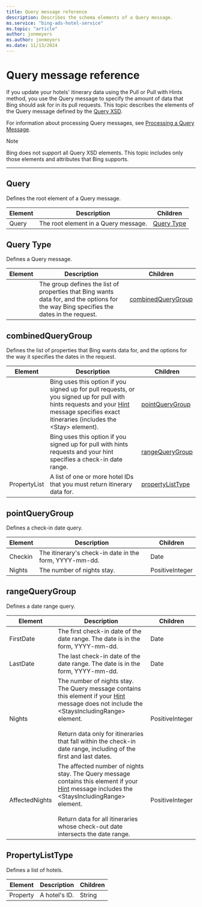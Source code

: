 ```yaml
---
title: Query message reference
description: Describes the schema elements of a Query message.
ms.service: "bing-ads-hotel-service"
ms.topic: "article"
author: jonmeyers
ms.author: jonmeyers
ms.date: 11/13/2024
---
```


# Query message reference

If you update your hotels' itinerary data using the Pull or Pull with Hints method, you use the Query message to specify the amount of data that Bing should ask for in its pull requests. This topic describes the elements of the Query message defined by the [Query XSD](https://bhacstatic.z22.web.core.windows.net/schemas/query.xsd). 

For information about processing Query messages, see [Processing a Query Message](../query-message/process-query-message.md).


> [!NOTE]
> Bing does not support all Query XSD elements. This topic includes only those elements and attributes that Bing supports.  


----


## Query

Defines the root element of a Query message.

|Element|Description|Children
|-|-|-
|Query|The root element in a Query message.|[Query Type](#query-type)


## Query Type

Defines a Query message. 

|Element|Description|Children
|-|-|-  
| |The group defines the list of properties that Bing wants data for, and the options for the way Bing specifies the dates in the request. |[combinedQueryGroup](#combinedquerygroup)

<!--  
|HotelInfoProperties|A list of one or more hotel IDs that you must return room and room bundle metadata for. |[propertyListType](#propertylisttype)  
 -->  


## combinedQueryGroup

Defines the list of properties that Bing wants data for, and the options for the way it specifies the dates in the request. 

|Element|Description|Children
|-|-|-
||Bing uses this option if you signed up for pull requests, or you signed up for pull with hints requests and your [Hint](../hint-message/reference.md) message specifies exact itineraries (includes the \<Stay\> element).|[pointQueryGroup](#pointquerygroup)
||Bing uses this option if you signed up for pull with hints requests and your hint specifies a check-in date range.|[rangeQueryGroup](#rangequerygroup)
|PropertyList|A list of one or more hotel IDs that you must return itinerary data for. |[propertyListType](#propertylisttype)


## pointQueryGroup

Defines a check-in date query. 

|Element|Description|Children
|-|-|-
|Checkin|The itinerary's check-in date in the form, YYYY-mm-dd. |Date
|Nights|The number of nights stay. |PositiveInteger


## rangeQueryGroup

Defines a date range query. 

|Element|Description|Children
|-|-|-
|FirstDate|The first check-in date of the date range. The date is in the form, YYYY-mm-dd. |Date
|LastDate|The last check-in date of the date range. The date is in the form, YYYY-mm-dd. |Date
|Nights|The number of nights stay. The Query message contains this element if your [Hint](../hint-message/reference.md) message does not include the \<StaysIncludingRange\> element.<br /><br />Return data only for itineraries that fall within the check-in date range, including of the first and last dates.  |PositiveInteger
|AffectedNights|The affected number of nights stay. The Query message contains this element if your [Hint](../hint-message/reference.md) message includes the \<StaysIncludingRange\> element.<br /><br />Return data for all itineraries whose check-out date intersects the date range.  |PositiveInteger


## PropertyListType

Defines a list of hotels. 

|Element|Description|Children
|-|-|-
|Property|A hotel's ID. |String
